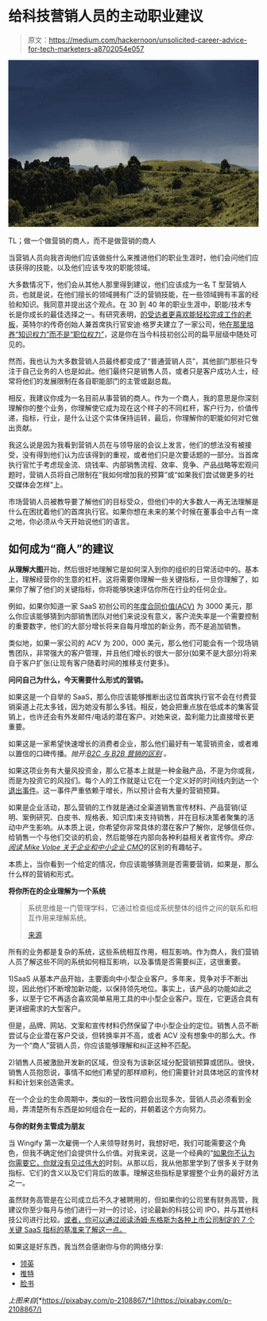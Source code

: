 # 给科技营销人员的主动职业建议

> 原文：<https://medium.com/hackernoon/unsolicited-career-advice-for-tech-marketers-a8702054e057>

![](img/ea4d5cdabf11904707e778bf92c40354.png)

TL；做一个做营销的商人，而不是做营销的商人

当营销人员向我咨询他们应该做些什么来推进他们的职业生涯时，他们会问他们应该获得的技能，以及他们应该专攻的职能领域。

大多数情况下，他们会从其他人那里得到建议，他们应该成为一名 T 型营销人员，也就是说，在他们擅长的领域拥有广泛的营销技能，在一些领域拥有丰富的经验和知识。我同意并提出这个观点。在 30 到 40 年的职业生涯中，职能/技术专长是你成长的最佳选择之一。有研究表明，[的受访者更喜欢能轻松完成工作的老板](https://hbr.org/2016/12/if-your-boss-could-do-your-job-youre-more-likely-to-be-happy-at-work)，英特尔的传奇创始人兼首席执行官安迪·格罗夫建立了一家公司，他[在那里培养“知识权力”而不是“职位权力”](http://fortune.com/2016/03/21/andy-grove-fortune-classic/)，这是你在当今科技初创公司的扁平层级中随处可见的。

然而，我也认为大多数营销人员最终都变成了“普通营销人员”，其他部门那些只专注于自己业务的人也是如此。他们最终只是销售人员，或者只是客户成功人士，经常将他们的发展限制在各自职能部门的主管或副总裁。

相反，我建议你成为一名目前从事营销的商人。作为一个商人，我的意思是你深刻理解你的整个业务，你理解使它成为现在这个样子的不同杠杆，客户行为，价值传递，指标，行业，是什么让这个实体保持运转，最后，你理解你的职能如何对它做出贡献。

我这么说是因为我看到营销人员在与领导层的会议上发言，他们的想法没有被接受，没有得到他们认为应该得到的重视，或者他们只是次要话题的一部分。当首席执行官忙于考虑现金流、烧钱率、内部销售流程、效率、竞争、产品战略等宏观问题时，营销人员将自己限制在“我如何增加我的预算”或“如果我们尝试做更多的社交媒体会怎样”上。

市场营销人员被教导要了解他们的目标受众，但他们中的大多数人一再无法理解是什么在困扰着他们的首席执行官。如果你想在未来的某个时候在董事会中占有一席之地，你必须从今天开始说他们的语言。

## 如何成为“商人”的建议

**从理解大图**开始，然后很好地理解它是如何深入到你的组织的日常活动中的。基本上，理解经营你的生意的杠杆。这将需要你理解一些关键指标，一旦你理解了，如果你了解了他们的关键指标，你将能够快速评估你所在行业的任何企业。

例如，如果你知道一家 SaaS 初创公司的[年度合同价值(ACV)](https://baremetrics.com/academy/annual-contract-value-acv) 为 3000 美元，那么你应该能够猜到内部销售团队对他们来说没有意义，客户流失率是一个需要控制的重要数字，他们的大部分增长将来自每月增加的新业务，而不是追加销售。

类似地，如果一家公司的 ACV 为 200，000 美元，那么他们可能会有一个现场销售团队，非常强大的客户管理，并且他们增长的很大一部分(如果不是大部分)将来自于客户扩张(让现有客户随着时间的推移支付更多)。

**问问自己为什么，今天需要什么形式的营销。**

如果这是一个自举的 SaaS，那么你应该能够推断出这位首席执行官不会在付费营销渠道上花太多钱，因为她没有那么多钱。相反，她会把重点放在低成本的集客营销上，也许还会有外发邮件/电话的潜在客户。对她来说，盈利能力比直接增长更重要。

如果这是一家希望快速增长的消费者企业，那么他们最好有一笔营销资金，或者难以置信的口碑传播。*抛开:*[*B2C 与 B2B 营销的区别*](https://blog.hubspot.com/agency/differences-b2c-b2b-marketing) *。*

如果这项业务有大量风投资金，那么它基本上就是一种金融产品，不是为你或我，而是为投资它的风投们。每个人的工作就是让它在一个定义好的时间线内到达一个[退出事件](http://www.investopedia.com/terms/l/liquidity_event.asp)。这一事件严重依赖于增长，所以预计会有大量的营销预算。

如果是企业活动，那么营销的工作就是通过全渠道销售宣传材料、产品营销(证明、案例研究、白皮书、规格表、知识库)来支持销售，并在目标决策者聚集的活动中产生影响。从本质上说，你希望你非常具体的潜在客户了解你，足够信任你，给销售一个与他们交谈的机会，然后能够在内部向各种利益相关者宣传你。*旁白:* [*阅读 Mike Volpe 关于企业和中小企业 CMO*](http://www.mikevolpe.com/blog/enterprise-marketing-vs.-smb-marketing)的区别的有趣帖子。

本质上，当你看到一个给定的情况，你应该能够猜测是否需要营销，如果是，那么什么样的营销和形式。

**将你所在的企业理解为一个系统**

> 系统思维是一门管理学科，它通过检查组成系统整体的组件之间的联系和相互作用来理解系统。
> 
> [来源](http://www.systemicleadershipinstitute.org/systemic-leadership/theories/basic-principles-of-systems-thinking-as-applied-to-management-and-leadership-2/)

所有的业务都是复杂的系统，这些系统相互作用，相互影响。作为商人，我们营销人员了解这些不同的系统如何相互影响，以及事情是否需要纠正，这很重要。

1)SaaS 从基本产品开始，主要面向中小型企业客户。多年来，竞争对手不断出现，因此他们不断增加新功能，以保持领先地位。事实上，该产品的功能如此之多，以至于它不再适合喜欢简单易用工具的中小型企业客户。现在，它更适合具有更详细需求的大型客户。

但是，品牌、网站、文案和宣传材料仍然保留了中小型企业的定位。销售人员不断尝试与企业潜在客户交谈，但转换率并不高，或者 ACV 没有想象中的那么大。作为一个“商人”营销人员，你应该能够理解和纠正这种不匹配。

2)销售人员被激励开发新的区域，但没有为该新区域分配营销预算或团队。很快，销售人员抱怨说，事情不如他们希望的那样顺利，他们需要针对具体地区的宣传材料和计划来创造需求。

在一个企业的生命周期中，类似的一致性问题会出现多次，营销人员必须看到全局，弄清楚所有东西是如何组合在一起的，并朝着这个方向努力。

**与你的财务主管成为朋友**

当 Wingify 第一次雇佣一个人来领导财务时，我想好吧，我们可能需要这个角色，但我不确定他们会提供什么价值。对我来说，这是一个经典的“[如果你不认为你需要它，你就没有见过伟大的](http://joekraus.com/if-you-dont-think-you-need-it-you-havent-seen-greatness)时刻。从那以后，我从他那里学到了很多关于财务指标、它们的含义以及它们背后的故事。理解这些指标是掌握整个业务的最好方法之一。

虽然财务高管是在公司成立后不久才被聘用的，但如果你的公司里有财务高管，我建议你至少每月与他们进行一对一的讨论，讨论最新的科技公司 IPO，并与其他科技公司进行比较。[或者，你可以通过阅读汤姆·东格斯为各种上市公司制定的 7 个关键 SaaS 指标的基准来了解这一点。](http://tomtunguz.com/categories/s-1-analysis/)

如果这是好东西，我当然会感谢你与你的网络分享:

*   [领英](https://www.linkedin.com/shareArticle?mini=true&url=https%3A//medium.com/%40siddharthdeswal/unsolicited-career-advice-for-tech-marketers-a8702054e057&title=&summary=&source=)
*   [推特](https://twitter.com/home?status=https%3A//medium.com/%40siddharthdeswal/unsolicited-career-advice-for-tech-marketers-a8702054e057)
*   [脸书](https://www.facebook.com/sharer/sharer.php?u=https%3A//medium.com/%40siddharthdeswal/unsolicited-career-advice-for-tech-marketers-a8702054e057)

*上图来自*[*https://pixabay.com/p-2108867/*](https://pixabay.com/p-2108867/)
